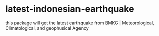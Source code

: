# latest-indonesian-earthquake
this package will get the latest earthquake from BMKG | Meteorological, Climatological, and geophusical Agency
